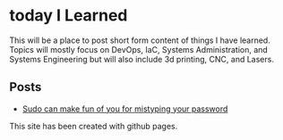 # today I Learned

This will be a place to post short form content of things I have learned. Topics will mostly focus on DevOps, IaC, Systems Administration, and Systems Engineering but will also include 3d printing, CNC, and Lasers.

## Posts

- [Sudo can make fun of you for mistyping your password](sudoers/insults.md)

This site has been created with github pages.
